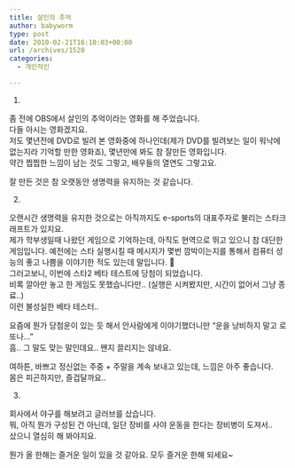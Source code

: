 ```yaml
---
title: 살인의 추억
author: babyworm
type: post
date: 2010-02-21T16:10:03+00:00
url: /archives/1520
categories:
  - 개인적인

---
```

1.  
좀 전에 OBS에서 살인의 추억이라는 영화를 해 주었습니다.  
다들 아시는 영화겠지요.  
저도 몇년전에 DVD로 빌려 본 영화중에 하나인데(제가 DVD를 빌려보는 일이 워낙에 없는지라 기억할 만한 영화죠), 몇년만에 봐도 참 잘만든 영화입니다.  
약간 찝찝한 느낌이 남는 것도 그렇고, 배우들의 열연도 그렇고요.

잘 만든 것은 참 오랫동안 생명력을 유지하는 것 같습니다. 

2.  
오랜시간 생명력을 유지한 것으로는 아직까지도 e-sports의 대표주자로 불리는 스타크래프트가 있지요.  
제가 학부생일때 나왔던 게임으로 기억하는데, 아직도 현역으로 뛰고 있으니 참 대단한 게임입니다. 예전에는 스타 실행시킬 때 메시지가 몇번 깜박이는지를 통해서 컴퓨터 성능의 좋고 나쁨을 이야기한 적도 있는데 말입니다. 🙂  
그러고보니, 이번에 스타2 베타 테스트에 당첨이 되었습니다.  
비록 깔아만 놓고 한 게임도 못했습니다만.. (실행은 시켜봤지만, 시간이 없어서 그냥 종료..)  
이런 불성실한 베타 테스터..

요즘에 뭔가 당첨운이 있는 듯 해서 안사람에게 이야기했더니만 &#8220;운을 낭비하지 말고 로또나&#8230;&#8221;  
흠.. 그 말도 맞는 말인데요.. 왠지 끌리지는 않네요.

여하튼, 바쁘고 정신없는 주중 + 주말을 계속 보내고 있는데, 느낌은 아주 좋습니다.  
몸은 피곤하지만, 즐겁달까요.. 

3.  
회사에서 야구를 해보려고 글러브를 샀습니다.  
뭐, 아직 뭔가 구성된 건 아닌데, 일단 장비를 사야 운동을 한다는 장비병이 도져서..  
샀으니 열심히 해 봐야지요. 

뭔가 올 한해는 즐거운 일이 있을 것 같아요. 모두 즐거운 한해 되세요~